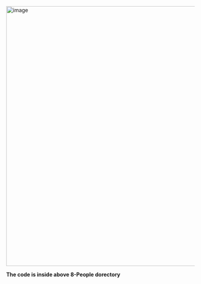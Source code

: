 <img width="1727" height="694" alt="image" src="https://github.com/user-attachments/assets/043dc989-7cc5-468a-b0d2-946dbc2dd377" />

**The code is inside above 8-People dorectory**
